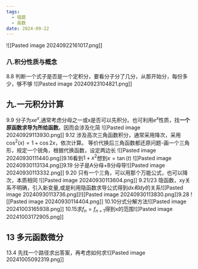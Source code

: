 ```yaml
---
tags:
  - 错题
  - 高数
date: 2024-09-22
---
```


![[Pasted image 20240922161017.png]]
### 八.积分性质与概念
8.8 判断一个式子是否是一个定积分，要看分子分了几分，从那开始分，每份多少，够不够
![[Pasted image 20240923104821.png]]
## 九.一元积分计算
9.9 分子为$xe^x$,通常考虑分母之一或x是否可以先积分。也可利用$e^x$性质，找**一个原函数求导为所给函数**。因而会涉及化简
![[Pasted image 20240929113930.png]]
9.12 涉及高次三角函数积分，通常采用降次，采用$\cos^2(x)=1+\cos2x$，依次计算。
等价代换后三角函数都还原问题-画一个三角形，规定一个锐角，根据代换函数，设定两边长
![[Pasted image 20240930111440.png]]9.16看到$1+x^2$想到$x=\tan(t)$
![[Pasted image 20240930113134.png]]9.19 分子是A分母+B分母导![[Pasted image 20240930113332.png]]
9.20 只有一个三角，可以用那个万能公式，也可以降次，本质相同
![[Pasted image 20240930113604.png]]
9.21/23 隐函数，xy关系不明确，引入新变量,或是利用隐函数求导公式得到$dx和dy$的关系![[Pasted image 20240930113736.png]]![[Pasted image 20240930113830.png]]9.28
![[Pasted image 20240930114404.png]]
10.10分式分解方法![[Pasted image 20241003165938.png]]
10.15求$f_n=f_{n+1}$得到x的范围![[Pasted image 20241003172905.png]]
## 13 多元函数微分
13.4 先找一个路径求出答案，再考虑如何求![[Pasted image 20241005092319.png]]